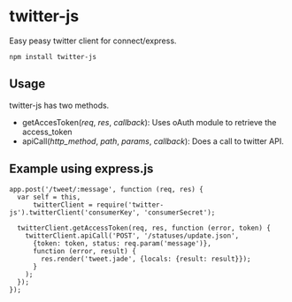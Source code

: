 # twitter-js

Easy peasy twitter client for connect/express.

    npm install twitter-js

## Usage

twitter-js has two methods.

* getAccesToken(_req_, _res_, _callback_): Uses oAuth module to retrieve the access_token
* apiCall(_http_method_, _path_, _params_, _callback_): Does a call to twitter API.

## Example using express.js

    app.post('/tweet/:message', function (req, res) {
      var self = this,
          twitterClient = require('twitter-js').twitterClient('consumerKey', 'consumerSecret');

      twitterClient.getAccessToken(req, res, function (error, token) {
        twitterClient.apiCall('POST', '/statuses/update.json',
          {token: token, status: req.param('message')},
          function (error, result) {
            res.render('tweet.jade', {locals: {result: result}});
          }
        );
      });
    });
